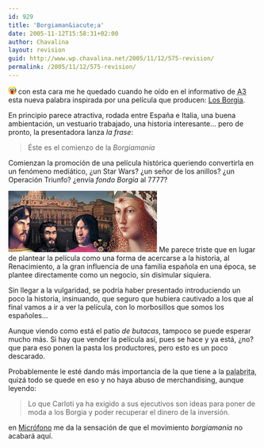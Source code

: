 ```yaml
---
id: 929
title: 'Borgiaman&iacute;a'
date: 2005-11-12T15:58:31+02:00
author: Chavalina
layout: revision
guid: http://www.wp.chavalina.net/2005/11/12/575-revision/
permalink: /2005/11/12/575-revision/
---
```

![emo](/imagenes/emoticonos/ojosaltones.gif) con esta cara me he quedado cuando he o&iacute;do en el informativo de <acronym title="Antena 3">A3</acronym> esta nueva palabra inspirada por una pel&iacute;cula que producen: <a href="http://www.antena3.es/a3tv2004/servlet/GestorWeb?opera=getFicha&#038;idPag=765&#038;dest=/web/html/ficha/index.jsp" target="_blank">Los Borgia</a>.

En principio parece atractiva, rodada entre Espa&ntilde;a e Italia, una buena ambientaci&oacute;n, un vestuario trabajado, una historia interesante&#8230; pero de pronto, la presentadora lanza _la frase_:

> &Eacute;ste es el comienzo de la _Borgiaman&iacute;a_

Comienzan la promoci&oacute;n de una pel&iacute;cula hist&oacute;rica queriendo convertirla en un fen&oacute;meno medi&aacute;tico, &iquest;un Star Wars? &iquest;un se&ntilde;or de los anillos? &iquest;un Operaci&oacute;n Triunfo? &iquest;env&iacute;a _fondo Borgia_ al 7777?

<img class="imgizqda" src="/imagenes/fotos/familiaborgia.jpg" alt="Familia Borgia" /> Me parece triste que en lugar de plantear la pel&iacute;cula como una forma de acercarse a la historia, al Renacimiento, a la gran influencia de una familia espa&ntilde;ola en una &eacute;poca, se plantee directamente como un negocio, sin disimular siquiera. 

Sin llegar a la vulgaridad, se podr&iacute;a haber presentado introduciendo un poco la historia, insinuando, que seguro que hubiera cautivado a los que al final vamos a ir a ver la pel&iacute;cula, con lo morbosillos que somos los espa&ntilde;oles&#8230;

Aunque viendo como est&aacute; el patio _de butacas_, tampoco se puede esperar mucho m&aacute;s. Si hay que vender la pel&iacute;cula as&iacute;, pues se hace y ya est&aacute;, &iquest;no? que para eso ponen la pasta los productores, pero esto es un poco descarado.

Probablemente le est&eacute; dando m&aacute;s importancia de la que tiene a la <acronym title="Borgiaman&iacute;a">palabrita</acronym>, quiz&aacute; todo se quede en eso y no haya abuso de merchandising, aunque leyendo:

> Lo que Carloti ya ha exigido a sus ejecutivos son ideas para poner de moda a los Borgia y poder recuperar el dinero de la inversi&oacute;n.

en <a href="http://blogs.periodistadigital.com/microfono.php/2005/09/27/todos_al_cine_antena_3_produce_su_propia" target="_blank">Micr&oacute;fono</a> me da la sensaci&oacute;n de que el movimiento _borgiaman&iacute;a_ no acabar&aacute; aqu&iacute;.